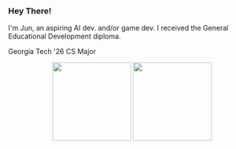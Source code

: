 ### Hey There!

I'm Jun, an aspiring AI dev. and/or game dev. I received the General Educational Development diploma.

Georgia Tech '26 CS Major



<p align=center>
    <img height=160 align="center" src="https://github-readme-stats.vercel.app/api?username=JunChung11&show_icons=true&theme=midnight-purple">
    <img height=160 align="center" src="https://github-readme-stats.vercel.app/api/top-langs/?username=JunChung11&layout=compact&theme=midnight-purple">
</p>
